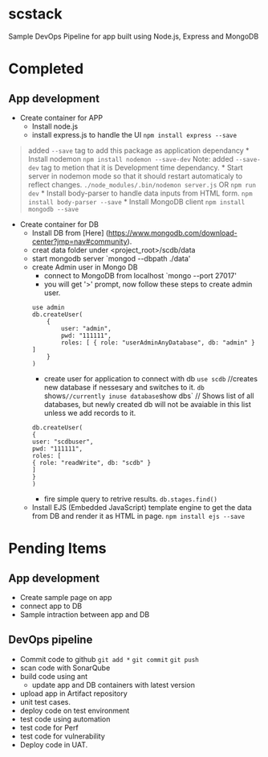 # scstack
Sample DevOps Pipeline for app built using Node.js, Express and MongoDB

# Completed

## App development
* Create container for APP
	* Install node.js
	* install express.js to handle the UI
	`npm install express --save`
> added `--save` tag to add this package as application dependancy
	* Install nodemon
	`npm install nodemon --save-dev`
> Note: added `--save-dev` tag to metion that it is Development time dependancy.
	* Start server in nodemon mode so that it should restart automaticaly to reflect changes.
	`./node_modules/.bin/nodemon server.js`
	OR
	`npm run dev`
	* Install body-parser to handle data inputs from HTML form.
	`npm install body-parser --save`
	* Install MongoDB client
	`npm install mongodb --save`
* Create container for DB
	* Install DB from [Here] (https://www.mongodb.com/download-center?jmp=nav#community).
	* creat data folder under <project_root>/scdb/data
	* start mongodb server
	`mongod --dbpath ./data'
	* create Admin user in Mongo DB
		* connect to MongoDB from localhost
		`mongo --port 27017'
		* you will get '>' prompt, now follow these steps to create admin user.
		```
		use admin
		db.createUser(
			{
				user: "admin",
				pwd: "111111",
				roles: [ { role: "userAdminAnyDatabase", db: "admin" } ]
			}
		)
		```
		* create user for application to connect with db
		`use scdb` //creates new database if nessesary and switches to it.
		`db` shows` //currently inuse database
		`show dbs` // Shows list of all databases, but newly created db will not be avaiable in this list unless we add records to it.
		```
		db.createUser(
		{
		user: "scdbuser",
		pwd: "111111",
		roles: [
		{ role: "readWrite", db: "scdb" }
		]
		}
		)
		```
		* fire simple query to retrive results.
		`db.stages.find()`
	* Install EJS (Embedded JavaScript) template engine to get the data from DB and render it as HTML in page.
	`npm install ejs --save`
	
	
# Pending Items

## App development

* Create sample page on app
* connect app to DB
* Sample intraction between app and DB

## DevOps pipeline
* Commit code to github
`git add *`
`git commit`
`git push`
* scan code with SonarQube
* build code using ant
	* update app and DB containers with latest version
* upload app in Artifact repository
* unit test cases.
* deploy code on test environment
* test code using automation
* test code for Perf
* test code for vulnerability
* Deploy code in UAT.


